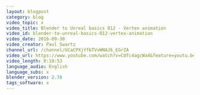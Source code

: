 ```yaml
---
layout: blogpost
category: blog
video_topic: x
video_title: Blender to Unreal basics 012 - Vertex animation
video_id: blender-to-unreal-basics-012-vertex-animation
video_date: 2016-09-30
video_creator: Paul Swartz
channel_url: /channel/UCaCPXjYfbTVvWNAJ6_EGrZA
video_url: https://www.youtube.com/watch?v=CUTc4agcWa4&feature=youtu.be
video_length: 0:10:53
language_audio: English
language_subs: x
blender_version: 2.78
tags_software: x
---
```

